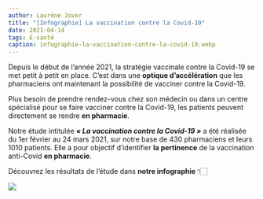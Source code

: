 ```yaml
---
author: Laurène Jover
title: "[Infographie] La vaccination contre la Covid-19"
date: 2021-04-14
tags: E-santé
caption: infographie-la-vaccination-contre-la-covid-19.webp
---
```


Depuis le début de l’année 2021, la stratégie vaccinale contre la Covid-19 se met petit à petit en place. C’est dans une **optique d’accélération** que les pharmaciens ont maintenant la possibilité de vacciner contre la Covid-19.

Plus besoin de prendre rendez-vous chez son médecin ou dans un centre spécialisé pour se faire vacciner contre la Covid-19, les patients peuvent directement se rendre
**en pharmacie**.

Notre étude intitulée **_« La vaccination contre la Covid-19 »_** a été réalisée du 1er février au 24 mars 2021, sur notre base de 430 pharmaciens et leurs 1010 patients. Elle a pour objectif d’identifier **la pertinence** de la vaccination anti-Covid **en pharmacie**.

Découvrez les résultats de l’étude dans **notre infographie** 👇🏻

![](/2021-04-14_infographie-la-vaccination-contre-la-covid-19/kg-la-vaccinati_23397921.png)
